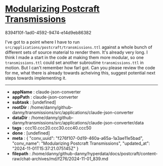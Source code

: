 # [Modularizing Postcraft Transmissions](https://claude.ai/chat/f276f107-0d19-460a-a65a-1a3ae11e5bad)

8394f10f-1ad0-4592-9474-e14d9eb86382

I've got to a point where I have to run `src/applications/postcraft/transmissions.ttl` against a whole bunch of different sets of source material to render them. It's already very long. I think I made a start in the code at making them more modular, so one `transmissions.ttl` could set another subroutine `transmissions.ttl` in motion. But I can't remember how farI got. Can you please review the code for me, what there is already towards acheiving this, suggest potential next steps towards implementing it.

---

* **appName** : claude-json-converter
* **appPath** : claude-json-converter
* **subtask** : [undefined]
* **rootDir** : /home/danny/github-danny/transmissions/src/applications/claude-json-converter
* **dataDir** : /home/danny/github-danny/transmissions/src/applications/claude-json-converter/data
* **tags** : ccc10.ccc20.ccc30.ccc40.ccc50
* **done** : [undefined]
* **meta** : {
  "conv_uuid": "f276f107-0d19-460a-a65a-1a3ae11e5bad",
  "conv_name": "Modularizing Postcraft Transmissions",
  "updated_at": "2024-11-01T15:37:21.075145Z"
}
* **filepath** : /home/danny/github-danny/hyperdata/docs/postcraft/content-raw/chat-archives/md/f276/2024-11-01_839.md